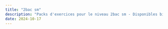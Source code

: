 ```yaml
---
title: "2bac sm"
description: "Packs d'exercices pour le niveau 2bac sm - Disponibles bientôt !"
date: 2024-10-17
---
```


